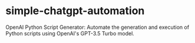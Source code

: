 # simple-chatgpt-automation
OpenAI Python Script Generator: Automate the generation and execution of Python scripts using OpenAI's GPT-3.5 Turbo model.
